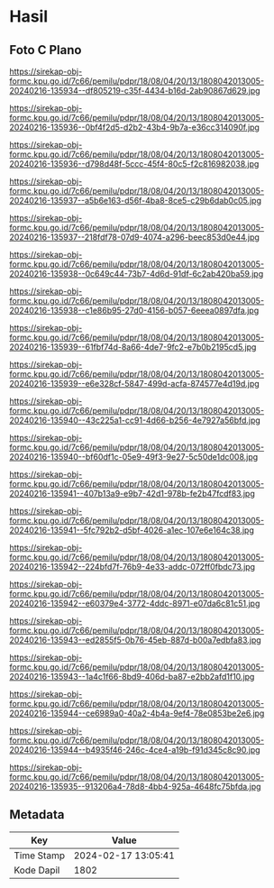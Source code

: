 # Hasil

## Foto C Plano

https://sirekap-obj-formc.kpu.go.id/7c66/pemilu/pdpr/18/08/04/20/13/1808042013005-20240216-135934--df805219-c35f-4434-b16d-2ab90867d629.jpg

https://sirekap-obj-formc.kpu.go.id/7c66/pemilu/pdpr/18/08/04/20/13/1808042013005-20240216-135936--0bf4f2d5-d2b2-43b4-9b7a-e36cc314090f.jpg

https://sirekap-obj-formc.kpu.go.id/7c66/pemilu/pdpr/18/08/04/20/13/1808042013005-20240216-135936--d798d48f-5ccc-45f4-80c5-f2c816982038.jpg

https://sirekap-obj-formc.kpu.go.id/7c66/pemilu/pdpr/18/08/04/20/13/1808042013005-20240216-135937--a5b6e163-d56f-4ba8-8ce5-c29b6dab0c05.jpg

https://sirekap-obj-formc.kpu.go.id/7c66/pemilu/pdpr/18/08/04/20/13/1808042013005-20240216-135937--218fdf78-07d9-4074-a296-beec853d0e44.jpg

https://sirekap-obj-formc.kpu.go.id/7c66/pemilu/pdpr/18/08/04/20/13/1808042013005-20240216-135938--0c649c44-73b7-4d6d-91df-6c2ab420ba59.jpg

https://sirekap-obj-formc.kpu.go.id/7c66/pemilu/pdpr/18/08/04/20/13/1808042013005-20240216-135938--c1e86b95-27d0-4156-b057-6eeea0897dfa.jpg

https://sirekap-obj-formc.kpu.go.id/7c66/pemilu/pdpr/18/08/04/20/13/1808042013005-20240216-135939--61fbf74d-8a66-4de7-9fc2-e7b0b2195cd5.jpg

https://sirekap-obj-formc.kpu.go.id/7c66/pemilu/pdpr/18/08/04/20/13/1808042013005-20240216-135939--e6e328cf-5847-499d-acfa-874577e4d19d.jpg

https://sirekap-obj-formc.kpu.go.id/7c66/pemilu/pdpr/18/08/04/20/13/1808042013005-20240216-135940--43c225a1-cc91-4d66-b256-4e7927a56bfd.jpg

https://sirekap-obj-formc.kpu.go.id/7c66/pemilu/pdpr/18/08/04/20/13/1808042013005-20240216-135940--bf60df1c-05e9-49f3-9e27-5c50de1dc008.jpg

https://sirekap-obj-formc.kpu.go.id/7c66/pemilu/pdpr/18/08/04/20/13/1808042013005-20240216-135941--407b13a9-e9b7-42d1-978b-fe2b47fcdf83.jpg

https://sirekap-obj-formc.kpu.go.id/7c66/pemilu/pdpr/18/08/04/20/13/1808042013005-20240216-135941--5fc792b2-d5bf-4026-a1ec-107e6e164c38.jpg

https://sirekap-obj-formc.kpu.go.id/7c66/pemilu/pdpr/18/08/04/20/13/1808042013005-20240216-135942--224bfd7f-76b9-4e33-addc-072ff0fbdc73.jpg

https://sirekap-obj-formc.kpu.go.id/7c66/pemilu/pdpr/18/08/04/20/13/1808042013005-20240216-135942--e60379e4-3772-4ddc-8971-e07da6c81c51.jpg

https://sirekap-obj-formc.kpu.go.id/7c66/pemilu/pdpr/18/08/04/20/13/1808042013005-20240216-135943--ed2855f5-0b76-45eb-887d-b00a7edbfa83.jpg

https://sirekap-obj-formc.kpu.go.id/7c66/pemilu/pdpr/18/08/04/20/13/1808042013005-20240216-135943--1a4c1f66-8bd9-406d-ba87-e2bb2afd1f10.jpg

https://sirekap-obj-formc.kpu.go.id/7c66/pemilu/pdpr/18/08/04/20/13/1808042013005-20240216-135944--ce6989a0-40a2-4b4a-9ef4-78e0853be2e6.jpg

https://sirekap-obj-formc.kpu.go.id/7c66/pemilu/pdpr/18/08/04/20/13/1808042013005-20240216-135944--b4935f46-246c-4ce4-a19b-f91d345c8c90.jpg

https://sirekap-obj-formc.kpu.go.id/7c66/pemilu/pdpr/18/08/04/20/13/1808042013005-20240216-135935--913206a4-78d8-4bb4-925a-4648fc75bfda.jpg


## Metadata

| Key        | Value               |
| ---------- | ------------------- |
| Time Stamp | 2024-02-17 13:05:41 |
| Kode Dapil | 1802                |



